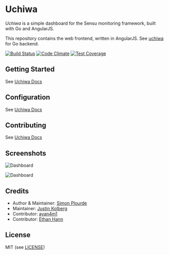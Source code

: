 # Uchiwa

*Uchiwa* is a simple dashboard for the Sensu monitoring framework, built with Go and AngularJS.

This repository contains the web frontend, written in AngularJS.
See [uchiwa](https://github.com/sensu/uchiwa) for Go backend.

[![Build Status](https://travis-ci.org/sensu/uchiwa-web.svg?branch=master)](https://travis-ci.org/sensu/uchiwa-web)
[![Code Climate](https://codeclimate.com/github/sensu/uchiwa-web/badges/gpa.svg)](https://codeclimate.com/github/sensu/uchiwa-web)
[![Test Coverage](https://codeclimate.com/github/sensu/uchiwa-web/badges/coverage.svg)](https://codeclimate.com/github/sensu/uchiwa-web/coverage)

## Getting Started

See [Uchiwa Docs](http://docs.uchiwa.io/en/latest/getting-started/)

## Configuration
See [Uchiwa Docs](http://docs.uchiwa.io/en/latest/configuration/examples/)

## Contributing
See [Uchiwa Docs](http://docs.uchiwa.io/en/latest/contributing/)

## Screenshots

![Dashboard](http://palourde.github.io/images/uchiwa-dashboard.png)

![Dashboard](http://palourde.github.io/images/uchiwa-client.png)

## Credits
* Author & Maintainer: [Simon Plourde][author]
* Maintainer: [Justin Kolberg][amdprophet]
* Contributor: [ayan4m1][ayan4m1]
* Contributor: [Ethan Hann][ethanhann]

## License
MIT (see [LICENSE][license])

[author]:                 https://github.com/palourde
[license]:                https://github.com/sensu/uchiwa-web/blob/master/LICENSE
[ethanhann]:              https://github.com/ethanhann
[ayan4m1]:                https://github.com/ayan4m1
[amdprophet]:             https://github.com/amdprophet
